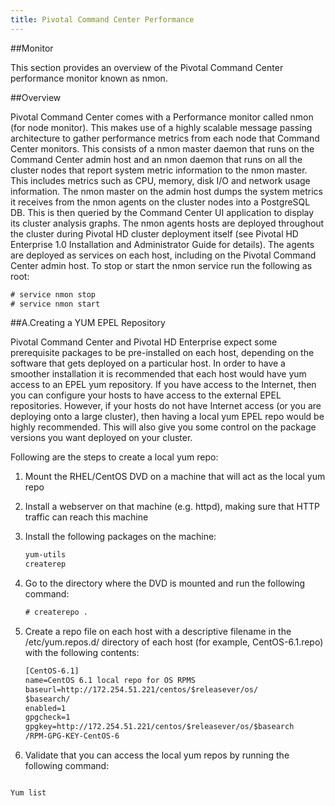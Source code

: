 ```yaml
---
title: Pivotal Command Center Performance
---
```


##Monitor

This section provides an overview of the Pivotal Command Center performance
monitor known as nmon.

##Overview

Pivotal Command Center comes with a Performance monitor called nmon (for node
monitor). This makes use of a highly scalable message passing architecture to gather
performance metrics from each node that Command Center monitors. This consists of
a nmon master daemon that runs on the Command Center admin host and an nmon
daemon that runs on all the cluster nodes that report system metric information to the
nmon master. This includes metrics such as CPU, memory, disk I/O and network usage
information.
The nmon master on the admin host dumps the system metrics it receives from the
nmon agents on the cluster nodes into a PostgreSQL DB. This is then queried by the
Command Center UI application to display its cluster analysis graphs.
The nmon agents hosts are deployed throughout the cluster during Pivotal HD cluster
deployment itself (see Pivotal HD Enterprise 1.0 Installation and Administrator
Guide for details).
The agents are deployed as services on each host, including on the Pivotal Command
Center admin host. To stop or start the nmon service run the following as root:

```xml
# service nmon stop
# service nmon start

```

##A.Creating a YUM EPEL Repository


Pivotal Command Center and Pivotal HD Enterprise expect some prerequisite
packages to be pre-installed on each host, depending on the software that gets
deployed on a particular host. In order to have a smoother installation it is
recommended that each host would have yum access to an EPEL yum repository. If
you have access to the Internet, then you can configure your hosts to have access to
the external EPEL repositories. However, if your hosts do not have Internet access (or
you are deploying onto a large cluster), then having a local yum EPEL repo would be
highly recommended. This will also give you some control on the package versions
you want deployed on your cluster.

Following are the steps to create a local yum repo:

1.	Mount the RHEL/CentOS DVD on a machine that will act as the local yum repo
2.	Install a webserver on that machine (e.g. httpd), making sure that HTTP traffic can
  	reach this machine
3.	Install the following packages on the machine:

	```xml
	yum-utils
	createrep
	```
4.	Go to the directory where the DVD is mounted and run the following command:

	```xml
  	# createrepo .
	```
5.	Create a repo file on each host with a descriptive filename in the
	/etc/yum.repos.d/ directory of each host (for example, CentOS-6.1.repo)
	with the following contents:

	```xml
	[CentOS-6.1]
	name=CentOS 6.1 local repo for OS RPMS
	baseurl=http://172.254.51.221/centos/$releasever/os/
	$basearch/
	enabled=1
	gpgcheck=1
	gpgkey=http://172.254.51.221/centos/$releasever/os/$basearch
	/RPM-GPG-KEY-CentOS-6
	```
6.	Validate that you can access the local yum repos by running the following
	command:

```xml

Yum list

```


